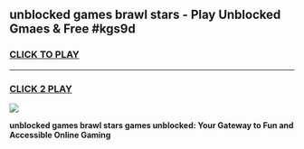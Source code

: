 
## unblocked games brawl stars - Play Unblocked Gmaes & Free #kgs9d
<h3>
<a href="https://premium.freeplayer.one?title=unblocked_games_brawl_stars&ref=03M">CLICK TO PLAY</a></h3>
<hr>

<h3>
<a href="https://premium.freeplayer.one?title=unblocked_games_brawl_stars&ref=03M">CLICK 2 PLAY</a>
  
</h3>

<a href="https://premium.freeplayer.one?title=unblocked_games_brawl_stars&ref=03M"><img src="https://clearcache.store/games.png"></a>


**unblocked games brawl stars games unblocked: Your Gateway to Fun and Accessible Online Gaming**
